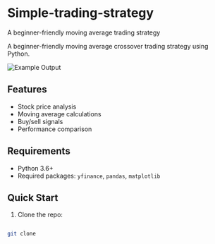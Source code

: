# Simple-trading-strategy
A beginner-friendly moving average trading strategy

A beginner-friendly moving average crossover trading strategy using Python.

![Example Output](images/price_plot.png)

## Features
- Stock price analysis
- Moving average calculations
- Buy/sell signals
- Performance comparison

## Requirements
- Python 3.6+
- Required packages: `yfinance`, `pandas`, `matplotlib`

## Quick Start
1. Clone the repo:
```bash

git clone 
